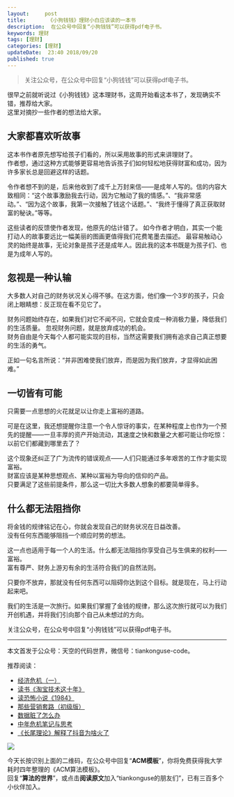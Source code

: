 ```yaml
---   
layout:     post  
title:       《小狗钱钱》理财小白应该读的一本书  
description:  在公众号中回复“小狗钱钱”可以获得pdf电子书。   
keywords: 理财 
tags: [理财]  
categories: [理财]  
updateDate:  23:40 2018/09/20  
published: true   
---  
```




> 关注公众号，在公众号中回复“小狗钱钱”可以获得pdf电子书。   


很早之前就听说过《小狗钱钱》这本理财书，这周开始看这本书了，发现确实不错，推荐给大家。      
这里对摘抄一些作者的想法给大家。  




## 大家都喜欢听故事  


这本书作者原先想写给孩子们看的，所以采用故事的形式来讲理财了。    
作者想，通过这种方式能够更容易地告诉孩子们如何轻松地获得财富和成功，因为许多家长总是回避这样的话题。  


令作者想不到的是，后来他收到了成千上万封来信——是成年人写的。信的内容大致相同：“这个故事激励我去行动，因为它触动了我的情感。”、“我非常感动。”、“因为这个故事，我第一次接触了钱这个话题。”、“我终于懂得了真正获取财富的秘诀。”等等。   


这些读者的反馈使作者发现，他原先的估计错了。  如今作者才明白，其实一个能打动人的故事要远比一幅美丽的图画更值得我们花费笔墨去描述。  最容易触动心灵的始终是故事，无论对象是孩子还是成年人。因此我的这本书既是为孩子们、也是为成年人写的。  


## 忽视是一种认输

大多数人对自己的财务状况关心得不够。在这方面，他们像一个3岁的孩子，只会闭上眼睛想：反正现在看不见它了。  



财务问题始终存在，如果我们对它不闻不问，它就会变成一种消极力量，降低我们的生活质量。
忽视财务问题，就是放弃成功的机会。  
财务自由是今天每个人都可能实现的目标，当然这需要我们拥有追求自己真正想要的生活的勇气。  


正如一句名言所说：“并非困难使我们放弃，而是因为我们放弃，才显得如此困难。”  


## 一切皆有可能  


只需要一点思想的火花就足以让你走上富裕的道路。  


可是在这里，我还想提醒你注意一个令人惊讶的事实，在某种程度上也作为一个预先的提醒——一旦丰厚的资产开始流动，其速度之快和数量之大都可能让你吃惊：以前它们都藏到哪里去了？  


这个现象还纠正了广为流传的错误观点——人们只能通过多年艰苦的工作才能实现富裕。  
财富应该是某种思想观点、某种以富裕为导向的信仰的产品。  
只要满足了这些前提条件，那么这一切比大多数人想象的都要简单得多。  


## 什么都无法阻挡你

将金钱的规律铭记在心，你就会发现自己的财务状况在日益改善。  
没有任何东西能够阻挡一个顺应时势的想法。  


这一点也适用于每一个人的生活。什么都无法阻挡你享受自己与生俱来的权利——富裕。  
富有尊严、财务上游刃有余的生活符合我们的自然法则。  


只要你不放弃，那就没有任何东西可以阻碍你达到这个目标。就是现在，马上行动起来吧。  


我们的生活是一次旅行。如果我们掌握了金钱的规律，那么这次旅行就可以为我们开创机遇，并将我们引向那个自己从未想过的方向。  



关注公众号，在公众号中回复“小狗钱钱”可以获得pdf电子书。   

---


本文首发于公众号：天空的代码世界，微信号：tiankonguse-code。  


推荐阅读：  


* [经济危机（一）](https://mp.weixin.qq.com/s/hxO7oR8cLljSClYS-yE6pw)   
* [读书《淘宝技术这十年》](https://mp.weixin.qq.com/s/IeOQGh22U_1TPrf6sYYTkQ)  
* [读恐怖小说《1984》](https://mp.weixin.qq.com/s/q7HL5o_R5cqJc0b9Ll7EMw)    
* [那些营销套路（初级版）](https://mp.weixin.qq.com/s/xdvqZo9ll6kaL66Cdx)   
* [数据脏了怎么办](https://mp.weixin.qq.com/s/Blw4yxmIsE51dzzbNcfFbg)    
* [中年危机笔记与思考](https://mp.weixin.qq.com/s/dFzDtZS0JN6hhpc1DF-e_g)     
* [《长尾理论》解释了抖音为啥火了](https://mp.weixin.qq.com/s/sFWtMYj_WOKdgjolo7T56A)  



![](https://res.tiankonguse.com/images/tiankonguse-support.png)   


今天长按识别上面的二维码，在公众号中回复“**ACM模板**”，你将免费获得我大学耗时四年整理的《ACM算法模板》。  
回复“**算法的世界**”，或点击**阅读原文**加入“tiankonguse的朋友们”，已有三百多个小伙伴加入。  




